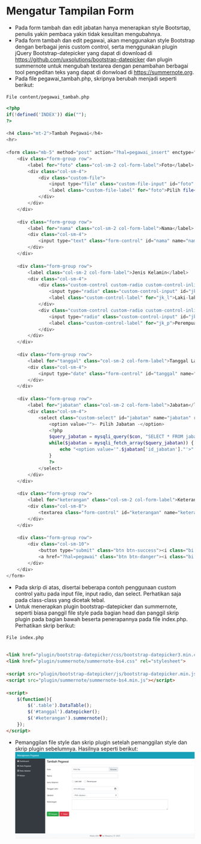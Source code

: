 # Mengatur Tampilan Form

- Pada form tambah dan edit jabatan hanya menerapkan style Bootsrtap, penulis yakin pembaca yakin tidak kesulitan mengubahnya.
- Pada form tambah dan edit pegawai, akan menggunakan style Bootstrap dengan berbagai jenis custom control, serta menggunakan plugin jQuery Bootstrap-datepicker yang dapat di download di https://github.com/uxsolutions/bootstrap-datepicker dan plugin summernote untuk mengubah textarea dengan penambahan berbagai tool pengeditan teks yang dapat di donwload di https://summernote.org.
- Pada file pegawai_tambah.php, skripnya berubah menjadi seperti berikut:

``File content/pegawai_tambah.php``
```php
<?php
if(!defined('INDEX')) die("");
?>

<h4 class="mt-2">Tambah Pegawai</h4>
<hr>

<form class="mb-5" method="post" action="?hal=pegawai_insert" enctype="multipart/form-data">
    <div class="form-group row">
        <label for="foto" class="col-sm-2 col-form-label">Foto</label>
        <div class="col-sm-4">
            <div class="custom-file">
                <input type="file" class="custom-file-input" id="foto" name="foto">
                <label class="custom-file-label" for="foto">Pilih file</label>
            </div>
        </div>
    </div>

    <div class="form-group row">
        <label for="nama" class="col-sm-2 col-form-label">Nama</label>
        <div class="col-sm-4">
            <input type="text" class="form-control" id="nama" name="nama" required>
        </div>
    </div>

    <div class="form-group row">
        <label class="col-sm-2 col-form-label">Jenis Kelamin</label>
        <div class="col-sm-4">
            <div class="custom-control custom-radio custom-control-inline">
                <input type="radio" class="custom-control-input" id="jk_l" name="jk" value="L" required>
                <label class="custom-control-label" for="jk_l">Laki-laki</label>
            </div>
            <div class="custom-control custom-radio custom-control-inline">
                <input type="radio" class="custom-control-input" id="jk_p" name="jk" value="P" required>
                <label class="custom-control-label" for="jk_p">Perempuan</label>
            </div>
        </div>
    </div>

    <div class="form-group row">
        <label for="tanggal" class="col-sm-2 col-form-label">Tanggal Lahir</label>
        <div class="col-sm-4">
            <input type="date" class="form-control" id="tanggal" name="tanggal" required>
        </div>
    </div>

    <div class="form-group row">
        <label for="jabatan" class="col-sm-2 col-form-label">Jabatan</label>
        <div class="col-sm-4">
            <select class="custom-select" id="jabatan" name="jabatan" required>
                <option value="">- Pilih Jabatan -</option>
                <?php
                $query_jabatan = mysqli_query($con, "SELECT * FROM jabatan");
                while($jabatan = mysqli_fetch_array($query_jabatan)) {
                    echo "<option value='".$jabatan['id_jabatan']."'>".$jabatan['nama_jabatan']."</option>";
                }
                ?>
            </select>
        </div>
    </div>

    <div class="form-group row">
        <label for="keterangan" class="col-sm-2 col-form-label">Keterangan</label>
        <div class="col-sm-8">
            <textarea class="form-control" id="keterangan" name="keterangan" rows="3" required></textarea>
        </div>
    </div>

    <div class="form-group row">
        <div class="col-sm-10">
            <button type="submit" class="btn btn-success"><i class="bi bi-save"></i> Simpan</button>
            <a href="?hal=pegawai" class="btn btn-danger"><i class="bi bi-arrow-left"></i> Batal</a>
        </div>
    </div>
</form>
```

- Pada skrip di atas, disertai beberapa contoh penggunaan custom control yaitu pada input file, input radio, dan select. Perhatikan saja pada class-class yang dicetak tebal.
- Untuk menerapkan plugin bootstrap-datepicker dan summernote, seperti biasa panggil file style pada bagian head dan panggil skrip plugin pada bagian bawah beserta penerapannya pada file index.php. Perhatikan skrip berikut:

``File index.php``
```html

<link href="plugin/bootstrap-datepicker/css/bootstrap-datepicker3.min.css" rel="stylesheet">
<link href="plugin/summernote/summernote-bs4.css" rel="stylesheet">

<script src="plugin/bootstrap-datepicker/js/bootstrap-datepicker.min.js"></script>
<script src="plugin/summernote/summernote-bs4.min.js"></script>

<script>
    $(function(){
        $('.table').DataTable();
        $('#tanggal').datepicker();
        $('#keterangan').summernote();
    });
</script>
```

- Pemanggilan file style dan skrip plugin setelah pemanggilan style dan skrip plugin sebelumnya. Hasilnya seperti berikut:
![pegawai](images/2.png)